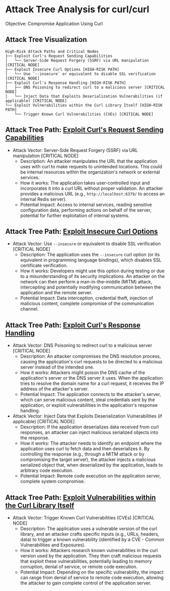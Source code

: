 # Attack Tree Analysis for curl/curl

Objective: Compromise Application Using Curl

## Attack Tree Visualization

```
High-Risk Attack Paths and Critical Nodes
├── Exploit Curl's Request Sending Capabilities
│   └── Server-Side Request Forgery (SSRF) via URL manipulation [CRITICAL NODE]
├── Exploit Insecure Curl Options [HIGH-RISK PATH]
│   └── Use `--insecure` or equivalent to disable SSL verification [CRITICAL NODE]
├── Exploit Curl's Response Handling [HIGH-RISK PATH]
│   ├── DNS Poisoning to redirect curl to a malicious server [CRITICAL NODE]
│   └── Inject Data that Exploits Deserialization Vulnerabilities (if applicable) [CRITICAL NODE]
└── Exploit Vulnerabilities within the Curl Library Itself [HIGH-RISK PATH]
    └── Trigger Known Curl Vulnerabilities (CVEs) [CRITICAL NODE]
```


## Attack Tree Path: [Exploit Curl's Request Sending Capabilities](./attack_tree_paths/exploit_curl's_request_sending_capabilities.md)

- Attack Vector: Server-Side Request Forgery (SSRF) via URL manipulation [CRITICAL NODE]
    - Description: An attacker manipulates the URL that the application uses with curl to make requests to unintended locations. This could be internal resources within the organization's network or external services.
    - How it works: The application takes user-controlled input and incorporates it into a curl URL without proper validation. An attacker provides a malicious URL (e.g., `http://localhost:6379/` to access an internal Redis server).
    - Potential Impact: Access to internal services, reading sensitive configuration data, performing actions on behalf of the server, potential for further exploitation of internal systems.

## Attack Tree Path: [Exploit Insecure Curl Options](./attack_tree_paths/exploit_insecure_curl_options.md)

- Attack Vector: Use `--insecure` or equivalent to disable SSL verification [CRITICAL NODE]
    - Description: The application uses the `--insecure` curl option (or its equivalent in programming language bindings), which disables SSL certificate verification.
    - How it works: Developers might use this option during testing or due to a misunderstanding of its security implications. An attacker on the network can then perform a man-in-the-middle (MITM) attack, intercepting and potentially modifying communication between the application and the remote server.
    - Potential Impact: Data interception, credential theft, injection of malicious content, complete compromise of the communication channel.

## Attack Tree Path: [Exploit Curl's Response Handling](./attack_tree_paths/exploit_curl's_response_handling.md)

- Attack Vector: DNS Poisoning to redirect curl to a malicious server [CRITICAL NODE]
    - Description: An attacker compromises the DNS resolution process, causing the application's curl requests to be directed to a malicious server instead of the intended one.
    - How it works: Attackers might poison the DNS cache of the application's server or the DNS server it uses. When the application tries to resolve the domain name for a curl request, it receives the IP address of the attacker's server.
    - Potential Impact: The application connects to the attacker's server, which can serve malicious content, steal credentials sent by the application, or exploit vulnerabilities in the application's response handling.
- Attack Vector: Inject Data that Exploits Deserialization Vulnerabilities (if applicable) [CRITICAL NODE]
    - Description: If the application deserializes data received from curl responses, an attacker can inject malicious serialized objects into the response.
    - How it works: The attacker needs to identify an endpoint where the application uses curl to fetch data and then deserializes it. By controlling the response (e.g., through a MITM attack or by compromising the target server), the attacker injects a malicious serialized object that, when deserialized by the application, leads to arbitrary code execution.
    - Potential Impact: Remote code execution on the application server, complete system compromise.

## Attack Tree Path: [Exploit Vulnerabilities within the Curl Library Itself](./attack_tree_paths/exploit_vulnerabilities_within_the_curl_library_itself.md)

- Attack Vector: Trigger Known Curl Vulnerabilities (CVEs) [CRITICAL NODE]
    - Description: The application uses a vulnerable version of the curl library, and an attacker crafts specific inputs (e.g., URLs, headers, data) to trigger a known vulnerability (identified by a CVE - Common Vulnerabilities and Exposures).
    - How it works: Attackers research known vulnerabilities in the curl version used by the application. They then craft malicious requests that exploit these vulnerabilities, potentially leading to memory corruption, denial of service, or remote code execution.
    - Potential Impact: Depending on the specific vulnerability, the impact can range from denial of service to remote code execution, allowing the attacker to gain complete control of the application server.

